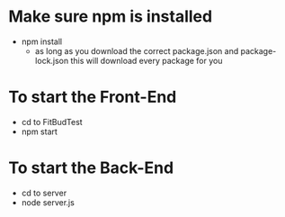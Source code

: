 # Make sure npm is installed

- npm install
  - as long as you download the correct package.json and package-lock.json this will download every package for you

# To start the Front-End

- cd to FitBudTest
- npm start

# To start the Back-End
- cd to server
- node server.js
